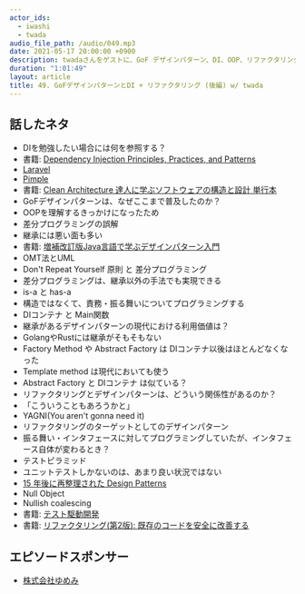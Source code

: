```yaml
---
actor_ids:
  - iwashi
  - twada
audio_file_path: /audio/049.mp3
date: 2021-05-17 20:00:00 +0900
description: twadaさんをゲストに、GoF デザインパターン、DI、OOP、リファクタリングなどについて語っていただいたエピソードです。
duration: "1:01:49"
layout: article
title: 49. GoFデザインパターンとDI + リファクタリング (後編) w/ twada
---
```


## 話したネタ

- DIを勉強したい場合には何を参照する？
- 書籍: [Dependency Injection Principles, Practices, and Patterns](https://amzn.to/3omXLrc)
- [Laravel](https://laravel.com/)
- [Pimple](https://github.com/silexphp/Pimple)
- 書籍: [Clean Architecture 達人に学ぶソフトウェアの構造と設計 単行本](https://amzn.to/3tQcLix)
- GoFデザインパターンは、なぜここまで普及したのか？
- OOPを理解するきっかけになったため
- 差分プログラミングの誤解
- 継承には悪い面も多い
- 書籍: [増補改訂版Java言語で学ぶデザインパターン入門](https://amzn.to/3tU8n1S)
- OMT法とUML
- Don't Repeat Yourself 原則 と 差分プログラミング
- 差分プログラミングは、継承以外の手法でも実現できる
- is-a と has-a
- 構造ではなくて、責務・振る舞いについてプログラミングする
- DIコンテナ と Main関数
- 継承があるデザインパターンの現代における利用価値は？
- GolangやRustには継承がそもそもない
- Factory Method や Abstract Factory は DIコンテナ以後はほとんどなくなった
- Template method は現代においても使う
- Abstract Factory と DIコンテナ は似ている？
- リファクタリングとデザインパターンは、どういう関係性があるのか？
- 「こういうこともあろうかと」
- YAGNI(You aren't gonna need it)
- リファクタリングのターゲットとしてのデザインパターン
- 振る舞い・インタフェースに対してプログラミングしていたが、インタフェース自体が変わるとき？
- テストピラミッド
- ユニットテストしかないのは、あまり良い状況ではない
- [15 年後に再整理された Design Patterns](https://www.informit.com/articles/article.aspx?p=1404056)
- Null Object
- Nullish coalescing
- 書籍: [テスト駆動開発](https://amzn.to/3uXI2Bq)
- 書籍: [リファクタリング(第2版): 既存のコードを安全に改善する](https://amzn.to/2SRzZIh)

## エピソードスポンサー

- [株式会社ゆめみ](https://www.yumemi.co.jp/)